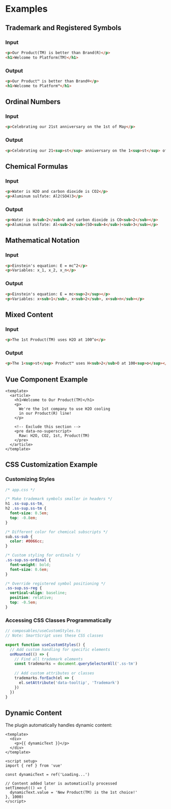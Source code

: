 # Examples

## Trademark and Registered Symbols

### Input
```html
<p>Our Product(TM) is better than Brand(R)</p>
<h1>Welcome to Platform(TM)</h1>
```

### Output
```html
<p>Our Product™ is better than Brand®</p>
<h1>Welcome to Platform™</h1>
```

## Ordinal Numbers

### Input
```html
<p>Celebrating our 21st anniversary on the 1st of May</p>
```

### Output
```html
<p>Celebrating our 21<sup>st</sup> anniversary on the 1<sup>st</sup> of May</p>
```

## Chemical Formulas

### Input
```html
<p>Water is H2O and carbon dioxide is CO2</p>
<p>Aluminum sulfate: Al2(SO4)3</p>
```

### Output
```html
<p>Water is H<sub>2</sub>O and carbon dioxide is CO<sub>2</sub></p>
<p>Aluminum sulfate: Al<sub>2</sub>(SO<sub>4</sub>)<sub>3</sub></p>
```

## Mathematical Notation

### Input
```html
<p>Einstein's equation: E = mc^2</p>
<p>Variables: x_1, x_2, x_n</p>
```

### Output
```html
<p>Einstein's equation: E = mc<sup>2</sup></p>
<p>Variables: x<sub>1</sub>, x<sub>2</sub>, x<sub>n</sub></p>
```

## Mixed Content

### Input
```html
<p>The 1st Product(TM) uses H2O at 100^o</p>
```

### Output
```html
<p>The 1<sup>st</sup> Product™ uses H<sub>2</sub>O at 100<sup>o</sup></p>
```

## Vue Component Example

```vue
<template>
  <article>
    <h1>Welcome to Our Product(TM)</h1>
    <p>
      We're the 1st company to use H2O cooling
      in our Product(R) line!
    </p>
    
    <!-- Exclude this section -->
    <pre data-no-superscript>
      Raw: H2O, CO2, 1st, Product(TM)
    </pre>
  </article>
</template>
```

## CSS Customization Example

### Customizing Styles

```css
/* app.css */

/* Make trademark symbols smaller in headers */
h1 .ss-sup.ss-tm,
h2 .ss-sup.ss-tm {
  font-size: 0.5em;
  top: -0.8em;
}

/* Different color for chemical subscripts */
sub.ss-sub {
  color: #0066cc;
}

/* Custom styling for ordinals */
.ss-sup.ss-ordinal {
  font-weight: bold;
  font-size: 0.6em;
}

/* Override registered symbol positioning */
.ss-sup.ss-reg {
  vertical-align: baseline;
  position: relative;
  top: -0.5em;
}
```

### Accessing CSS Classes Programmatically

```typescript
// composables/useCustomStyles.ts
// Note: SmartScript uses these CSS classes

export function useCustomStyles() {
  // Add custom handling for specific elements
  onMounted(() => {
    // Find all trademark elements
    const trademarks = document.querySelectorAll('.ss-tm')
    
    // Add custom attributes or classes
    trademarks.forEach(el => {
      el.setAttribute('data-tooltip', 'Trademark')
    })
  })
}
```

## Dynamic Content

The plugin automatically handles dynamic content:

```vue
<template>
  <div>
    <p>{{ dynamicText }}</p>
  </div>
</template>

<script setup>
import { ref } from 'vue'

const dynamicText = ref('Loading...')

// Content added later is automatically processed
setTimeout(() => {
  dynamicText.value = 'New Product(TM) is the 1st choice!'
}, 1000)
</script>
```